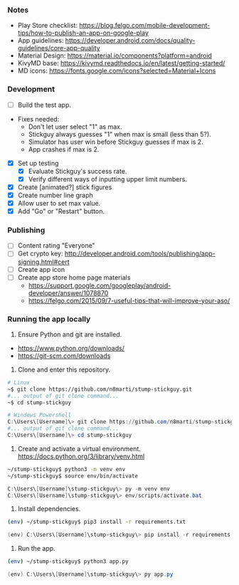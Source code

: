### Notes
- Play Store checklist: https://blog.felgo.com/mobile-development-tips/how-to-publish-an-app-on-google-play
- App guidelines: https://developer.android.com/docs/quality-guidelines/core-app-quality
- Material Design: https://material.io/components?platform=android
- KivyMD base: https://kivymd.readthedocs.io/en/latest/getting-started/
- MD icons: https://fonts.google.com/icons?selected=Material+Icons

### Development
- [ ] Build the test app.
- Fixes needed:
  - Don't let user select "1" as max.
  - Stickguy always guesses "1" when max is small (less than 5?).
  - Simulator has user win before Stickguy guesses if max is 2.
  - App crashes if max is 2.
- [x] Set up testing
  - [x] Evaluate Stickguy's success rate.
  - [x] Verify different ways of inputting upper limit numbers.
- [x] Create [animated?] stick figures
- [x] Create number line graph
- [x] Allow user to set max value.
- [x] Add "Go" or "Restart" button.

### Publishing
- [ ] Content rating "Everyone"
- [ ] Get crypto key: http://developer.android.com/tools/publishing/app-signing.html#cert
- [ ] Create app icon
- [ ] Create app store home page materials
  - https://support.google.com/googleplay/android-developer/answer/1078870
  - https://felgo.com/2015/09/7-useful-tips-that-will-improve-your-aso/

### Running the app locally
1. Ensure Python and git are installed.
  - https://www.python.org/downloads/
  - https://git-scm.com/downloads
1. Clone and enter this repository.
  ```bash
  # Linux
  ~$ git clone https://github.com/n8marti/stump-stickguy.git
  #... output of git clone command...
  ~$ cd stump-stickguy
  ```
  ```powershell
  # Windows Powershell
  C:\Users\[Username]\> git clone https://github.com/n8marti/stump-stickguy.git
  #... output of git clone command...
  C:\Users\[Username]\> cd stump-stickguy
  ```
1. Create and activate a virtual environment.
  https://docs.python.org/3/library/venv.html
  ```bash
  ~/stump-stickguy$ python3 -m venv env
  ~/stump-stickguy$ source env/bin/activate
  ```
  ```powershell
  C:\Users\[Username]\stump-stickguy\> py -m venv env
  C:\Users\[Username]\stump-stickguy\> env/scripts/activate.bat
  ```
1. Install dependencies.
  ```bash
  (env) ~/stump-stickguy$ pip3 install -r requirements.txt
  ```
  ```powershell
  (env) C:\Users\[Username]\stump-stickguy\> pip install -r requirements.txt
  ```
1. Run the app.
  ```bash
  (env) ~/stump-stickguy$ python3 app.py
  ```
  ```powershell
  (env) C:\Users\[Username]\stump-stickguy\> py app.py
  ```
